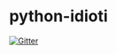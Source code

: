 # python-idioti

[![Gitter](https://badges.gitter.im/Join%20Chat.svg)](https://gitter.im/developer94/python-idioti?utm_source=badge&utm_medium=badge&utm_campaign=pr-badge&utm_content=badge)